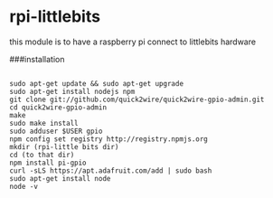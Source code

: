 # rpi-littlebits
this module is to have a raspberry pi connect to littlebits hardware

###installation
```install:

sudo apt-get update && sudo apt-get upgrade
sudo apt-get install nodejs npm
git clone git://github.com/quick2wire/quick2wire-gpio-admin.git
cd quick2wire-gpio-admin
make
sudo make install
sudo adduser $USER gpio
npm config set registry http://registry.npmjs.org
mkdir (rpi-little bits dir)
cd (to that dir)
npm install pi-gpio
curl -sLS https://apt.adafruit.com/add | sudo bash
sudo apt-get install node
node -v
```

